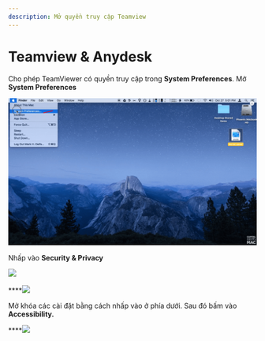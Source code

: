 ```yaml
---
description: Mở quyền truy cập Teamview
---
```


# Teamview & Anydesk

Cho phép TeamViewer có quyền truy cập trong **System Preferences**. Mở **System Preferences**

![](<../../.gitbook/assets/image (238).png>)

Nhấp vào **Security & Privacy**

![](https://store.soft365.vn/wp-content/uploads/2020/12/Teamviewer-grant-access-11.png)

\*\*\*\*![](https://store.soft365.vn/wp-content/uploads/2020/12/Teamviewer-grant-access-12.png)

Mở khóa các cài đặt bằng cách nhấp vào ở phía dưới. Sau đó bấm vào **Accessibility.**

\*\*\*\*![](https://store.soft365.vn/wp-content/uploads/2020/12/Teamviewer-grant-access-13.png)
